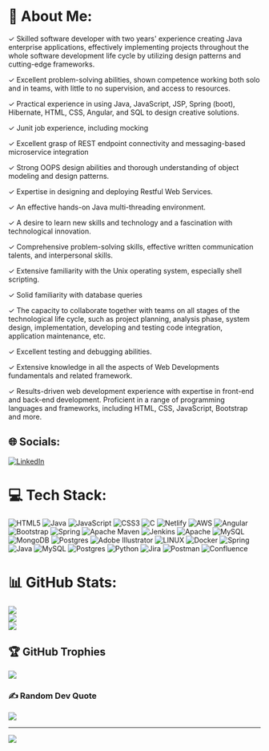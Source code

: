 # 💫 About Me:
✓ Skilled software developer with two years' experience creating Java enterprise applications, effectively implementing projects throughout the whole software development life cycle by utilizing design patterns and cutting-edge frameworks.<br>

✓ Excellent problem-solving abilities, shown competence working both solo and in teams, with little to no supervision, and access to resources.<br>

✓ Practical experience in using Java, JavaScript, JSP, Spring (boot), Hibernate, HTML, CSS, Angular, and SQL to design creative solutions.<br>

✓ Junit job experience, including mocking<br>

✓ Excellent grasp of REST endpoint connectivity and messaging-based microservice integration<br>

✓ Strong OOPS design abilities and thorough understanding of object modeling and design patterns.<br>

✓ Expertise in designing and deploying Restful Web Services.<br>

✓ An effective hands-on Java multi-threading environment.<br>

✓ A desire to learn new skills and technology and a fascination with technological innovation.<br>

✓ Comprehensive problem-solving skills, effective written communication talents, and interpersonal skills.<br>

✓ Extensive familiarity with the Unix operating system, especially shell scripting.<br>

✓ Solid familiarity with database queries<br>

✓ The capacity to collaborate together with teams on all stages of the technological life cycle, such as project planning, analysis phase, system design, implementation, developing and testing code integration, application maintenance, etc.<br>

✓ Excellent testing and debugging abilities.<br>

✓ Extensive knowledge in all the aspects of Web Developments fundamentals and related framework.<br>

✓ Results-driven web development experience with expertise in front-end and back-end development. Proficient in a range of programming languages and frameworks, including HTML, CSS, JavaScript, Bootstrap and more.


## 🌐 Socials:
[![LinkedIn](https://img.shields.io/badge/LinkedIn-%230077B5.svg?logo=linkedin&logoColor=white)](https://linkedin.com/in/https://www.linkedin.com/in/chirag-ahir-ca/) 

# 💻 Tech Stack:
![HTML5](https://img.shields.io/badge/html5-%23E34F26.svg?style=for-the-badge&logo=html5&logoColor=white) ![Java](https://img.shields.io/badge/java-%23ED8B00.svg?style=for-the-badge&logo=java&logoColor=white) ![JavaScript](https://img.shields.io/badge/javascript-%23323330.svg?style=for-the-badge&logo=javascript&logoColor=%23F7DF1E) ![CSS3](https://img.shields.io/badge/css3-%231572B6.svg?style=for-the-badge&logo=css3&logoColor=white) ![C](https://img.shields.io/badge/c-%2300599C.svg?style=for-the-badge&logo=c&logoColor=white) ![Netlify](https://img.shields.io/badge/netlify-%23000000.svg?style=for-the-badge&logo=netlify&logoColor=#00C7B7) ![AWS](https://img.shields.io/badge/AWS-%23FF9900.svg?style=for-the-badge&logo=amazon-aws&logoColor=white) ![Angular](https://img.shields.io/badge/angular-%23DD0031.svg?style=for-the-badge&logo=angular&logoColor=white) ![Bootstrap](https://img.shields.io/badge/bootstrap-%23563D7C.svg?style=for-the-badge&logo=bootstrap&logoColor=white) ![Spring](https://img.shields.io/badge/spring-%236DB33F.svg?style=for-the-badge&logo=spring&logoColor=white) ![Apache Maven](https://img.shields.io/badge/Apache%20Maven-C71A36?style=for-the-badge&logo=Apache%20Maven&logoColor=white) ![Jenkins](https://img.shields.io/badge/jenkins-%232C5263.svg?style=for-the-badge&logo=jenkins&logoColor=white) ![Apache](https://img.shields.io/badge/apache-%23D42029.svg?style=for-the-badge&logo=apache&logoColor=white) ![MySQL](https://img.shields.io/badge/mysql-%2300f.svg?style=for-the-badge&logo=mysql&logoColor=white) ![MongoDB](https://img.shields.io/badge/MongoDB-%234ea94b.svg?style=for-the-badge&logo=mongodb&logoColor=white) ![Postgres](https://img.shields.io/badge/postgres-%23316192.svg?style=for-the-badge&logo=postgresql&logoColor=white) ![Adobe Illustrator](https://img.shields.io/badge/adobeillustrator-%23FF9A00.svg?style=for-the-badge&logo=adobeillustrator&logoColor=white) ![LINUX](https://img.shields.io/badge/Linux-FCC624?style=for-the-badge&logo=linux&logoColor=black) ![Docker](https://img.shields.io/badge/docker-%230db7ed.svg?style=for-the-badge&logo=docker&logoColor=white) ![Spring](https://img.shields.io/badge/spring-%236DB33F.svg?style=for-the-badge&logo=spring&logoColor=white) ![Java](https://img.shields.io/badge/java-%23ED8B00.svg?style=for-the-badge&logo=java&logoColor=white) ![MySQL](https://img.shields.io/badge/mysql-%2300f.svg?style=for-the-badge&logo=mysql&logoColor=white) ![Postgres](https://img.shields.io/badge/postgres-%23316192.svg?style=for-the-badge&logo=postgresql&logoColor=white) ![Python](https://img.shields.io/badge/python-3670A0?style=for-the-badge&logo=python&logoColor=ffdd54) ![Jira](https://img.shields.io/badge/jira-%230A0FFF.svg?style=for-the-badge&logo=jira&logoColor=white) ![Postman](https://img.shields.io/badge/Postman-FF6C37?style=for-the-badge&logo=postman&logoColor=white) ![Confluence](https://img.shields.io/badge/confluence-%23172BF4.svg?style=for-the-badge&logo=confluence&logoColor=white)
# 📊 GitHub Stats:
![](https://github-readme-stats.vercel.app/api?username=Chirag-ahir&theme=dark&hide_border=false&include_all_commits=true&count_private=true)<br/>
![](https://github-readme-streak-stats.herokuapp.com/?user=Chirag-ahir&theme=dark&hide_border=false)<br/>
![](https://github-readme-stats.vercel.app/api/top-langs/?username=Chirag-ahir&theme=dark&hide_border=false&include_all_commits=true&count_private=true&layout=compact)

## 🏆 GitHub Trophies
![](https://github-profile-trophy.vercel.app/?username=Chirag-ahir&theme=onestar&no-frame=false&no-bg=false&margin-w=4)

### ✍️ Random Dev Quote
![](https://quotes-github-readme.vercel.app/api?type=horizontal&theme=radical)

---
[![](https://visitcount.itsvg.in/api?id=Chirag-ahir&icon=1&color=1)](https://visitcount.itsvg.in)

<!-- Proudly created with GPRM ( https://gprm.itsvg.in ) -->
